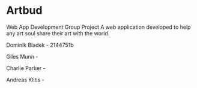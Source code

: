 # Artbud
Web App Development Group Project
A web application developed to help any art soul share their art with the world.

Dominik Bladek - 2144751b

Giles Munn - 

Charlie Parker - 

Andreas Klitis - 

